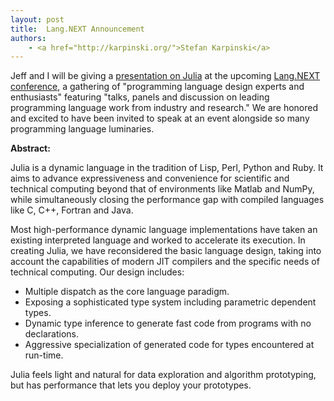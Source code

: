 ```yaml
---
layout: post
title:  Lang.NEXT Announcement
authors:
    - <a href="http://karpinski.org/">Stefan Karpinski</a>
---
```


Jeff and I will be giving a [presentation on Julia](http://channel9.msdn.com/Events/Lang-NEXT/Lang-NEXT-2012/Julia) at the upcoming [Lang.NEXT conference](http://channel9.msdn.com/Events/Lang-NEXT/Lang-NEXT-2012), a gathering of "programming language design experts and enthusiasts" featuring "talks, panels and discussion on leading programming language work from industry and research."
We are honored and excited to have been invited to speak at an event alongside so many programming language luminaries.

**Abstract:**

Julia is a dynamic language in the tradition of Lisp, Perl, Python and Ruby. It aims to advance  expressiveness and convenience for scientific and technical computing beyond that of environments like Matlab and NumPy, while simultaneously closing the performance gap with compiled languages like C, C++, Fortran and Java.

Most high-performance dynamic language implementations have taken an existing interpreted language and worked to accelerate its execution. In creating Julia, we have reconsidered the basic language design, taking into account the capabilities of modern JIT compilers and the specific needs of technical computing. Our design includes:

- Multiple dispatch as the core language paradigm.
- Exposing a sophisticated type system including parametric dependent types.
- Dynamic type inference to generate fast code from programs with no declarations.
- Aggressive specialization of generated code for types encountered at run-time.

Julia feels light and natural for data exploration and algorithm prototyping, but has performance that lets you deploy your prototypes.
